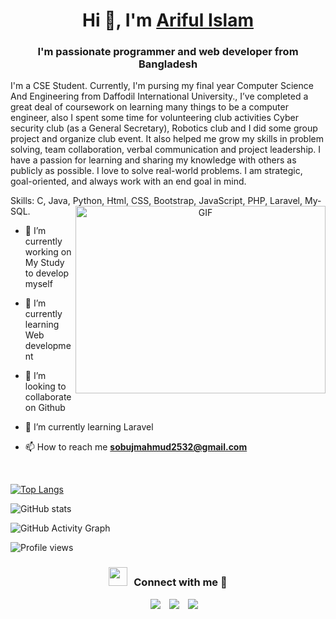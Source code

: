 <h1 align="center">Hi 👋, I'm <a href="https://www.linkedin.com/in/abusufiancse/" target="blank">Ariful Islam</a></h1>
<h3 align="center">I'm passionate programmer and web developer from Bangladesh</h3>
I'm a CSE Student.
Currently, I'm pursing my final year Computer Science And  Engineering from Daffodil International University., I’ve completed a great deal of coursework on learning many things to be a computer engineer, also I spent some time for volunteering club activities Cyber security club (as a General Secretary), Robotics club and I did some group project and organize club event. It also helped me grow my skills in problem solving, team collaboration, verbal communication and project leadership. I have a passion for learning and sharing my knowledge with others as publicly as possible. I love to solve real-world problems. I am strategic, goal-oriented, and always work with an end goal in mind.

Skills: C, Java, Python, Html, CSS, Bootstrap, JavaScript, PHP, Laravel, My-SQL.
<a target="_blank" align="center">
  <img align="right" top="500" height="300" width="400" alt="GIF" src="https://media.giphy.com/media/SWoSkN6DxTszqIKEqv/giphy.gif">
</a>

- 🔭 I’m currently working on My Study to develop myself

- 🌱 I’m currently learning Web development

- 🌱 I’m looking to collaborate on Github

- 🌱 I’m currently learning Laravel

- 📫 How to reach me **sobujmahmud2532@gmail.com**
<br/>

[![Top Langs](https://github-readme-stats.vercel.app/api/top-langs/?username=abusufiancse)](https://github.com/anuraghazra/github-readme-stats)

![GitHub stats](https://github-readme-stats.vercel.app/api?username=abusufiancse&show_icons=true)  

![GitHub Activity Graph](https://activity-graph.herokuapp.com/graph?username=abusufiancse)  

![Profile views](https://gpvc.arturio.dev/abusufiancse)  
<h3 align="center" > <img src="https://media.giphy.com/media/iY8CRBdQXODJSCERIr/giphy.gif" width="30" height="30" style="margin-right: 10px;">Connect with me 🤝 </h3>

<p align="center">

 <div align="center"  class="icons-social" style="margin-left: 10px;">
        <a style="margin-left: 10px;"  target="_blank" href="https://www.linkedin.com/in/abusufiancse/">
			<img src="https://img.icons8.com/doodle/40/000000/linkedin--v2.png"></a>
        <a style="margin-left: 10px;" target="_blank" href="https://github.com/abusufiancse/">
		<img src="https://img.icons8.com/doodle/40/000000/github--v1.png"></a>
		<a style="margin-left: 10px;" target="_blank" href="#">
				<img src="https://img.icons8.com/external-tal-revivo-color-tal-revivo/40/000000/external-stack-overflow-is-a-question-and-answer-site-for-professional-logo-color-tal-revivo.png"></a>
      </div>

</p>
